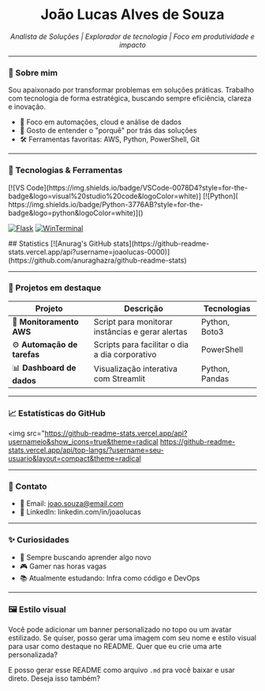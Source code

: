 <h1 align="center">João Lucas Alves de Souza</h1>
<p align="center">
  <i>Analista de Soluções | Explorador de tecnologia | Foco em produtividade e impacto</i>
</p>

---

### 🚀 Sobre mim

Sou apaixonado por transformar problemas em soluções práticas. Trabalho com tecnologia de forma estratégica, buscando sempre eficiência, clareza e inovação.

- 🎯 Foco em automações, cloud e análise de dados
- 🧩 Gosto de entender o "porquê" por trás das soluções
- 🛠️ Ferramentas favoritas: AWS, Python, PowerShell, Git

---

### 🧰 Tecnologias & Ferramentas

<p align="left">
[![VS Code](https://img.shields.io/badge/VSCode-0078D4?style=for-the-badge&logo=visual%20studio%20code&logoColor=white)]
[![Python](	https://img.shields.io/badge/Python-3776AB?style=for-the-badge&logo=python&logoColor=white)]()

[![Flask](https://img.shields.io/badge/Flask-000000?style=for-the-badge&logo=flask&logoColor=white)]()
[![WinTerminal](https://img.shields.io/badge/GIT-E44C30?style=for-the-badge&logo=git&logoColor=white)]()[![]()]()

</p>

<p align="left">
  ## Statistics
[![Anurag's GitHub stats](https://github-readme-stats.vercel.app/api?username=joaolucas-0000)](https://github.com/anuraghazra/github-readme-stats)
</p>


---

### 📂 Projetos em destaque

| Projeto | Descrição | Tecnologias |
|--------|-----------|-------------|
| 🔧 **Monitoramento AWS** | Script para monitorar instâncias e gerar alertas | Python, Boto3 |
| ⚙️ **Automação de tarefas** | Scripts para facilitar o dia a dia corporativo | PowerShell |
| 📊 **Dashboard de dados** | Visualização interativa com Streamlit | Python, Pandas |

---

### 📈 Estatísticas do GitHub

  <img src="https://github-readme-stats.vercel.app/api?usernameio&show_icons=true&theme=radical
  https://github-readme-stats.vercel.app/api/top-langs/?username=seu-usuario&layout=compact&theme=radical

---

### 💬 Contato

- 📧 Email: joao.souza@email.com  
- 💼 LinkedIn: linkedin.com/in/joaolucas

---

### ✨ Curiosidades

- 🧠 Sempre buscando aprender algo novo
- 🎮 Gamer nas horas vagas
- 📚 Atualmente estudando: Infra como código e DevOps

---

### 🖼️ Estilo visual

Você pode adicionar um banner personalizado no topo ou um avatar estilizado. Se quiser, posso gerar uma imagem com seu nome e estilo visual para usar como destaque no README. Quer que eu crie uma arte personalizada?

E posso gerar esse README como arquivo `.md` pra você baixar e usar direto. Deseja isso também?
